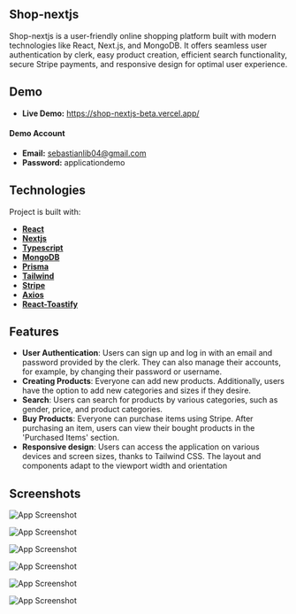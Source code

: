 ## Shop-nextjs

Shop-nextjs is a user-friendly online shopping platform built with modern technologies like React, Next.js, and MongoDB. It offers seamless user authentication by clerk, easy product creation, efficient search functionality, secure Stripe payments, and responsive design for optimal user experience.


## Demo

- **Live Demo:** https://shop-nextjs-beta.vercel.app/ 

#### Demo Account
- **Email:** sebastianlib04@gmail.com
- **Password:** applicationdemo


## Technologies

Project is built with:

- [**React**](https://react.dev/)
- [**Nextjs**](https://nextjs.org/docs)
- [**Typescript**](https://www.typescriptlang.org/)
- [**MongoDB**](https://www.mongodb.com/)
- [**Prisma**](https://www.prisma.io/)
- [**Tailwind**](https://tailwindcss.com/)
- [**Stripe**](https://stripe.com/en-pl)
- [**Axios**](https://axios-http.com/)
- [**React-Toastify**](https://fkhadra.github.io/react-toastify/introduction/)


## Features

- **User Authentication**: Users can sign up and log in with an email and password provided by the clerk. They can also manage their accounts, for example, by changing their password or username.
- **Creating Products**: Everyone can add new products. Additionally, users have the option to add new categories and sizes if they desire.
- **Search**: Users can search for products by various categories, such as gender, price, and product categories.
- **Buy Products**:  Everyone can purchase items using Stripe. After purchasing an item, users can view their bought products in the 'Purchased Items' section.
- **Responsive design**: Users can access the application on various devices and screen sizes, thanks to Tailwind CSS. The layout and components adapt to the viewport width and orientation


## Screenshots

![App Screenshot](https://i.postimg.cc/DyW4n2Sz/shop1.png)

![App Screenshot](https://i.postimg.cc/15LnzLFr/shop2.png)

![App Screenshot](https://i.postimg.cc/NFnymnzY/shop3.png)

![App Screenshot](https://i.postimg.cc/Y00G478b/shop4.png)

![App Screenshot](https://i.postimg.cc/HWv8qJsK/shop5.png)

![App Screenshot](https://i.postimg.cc/LXNg65kJ/shop6.png)

